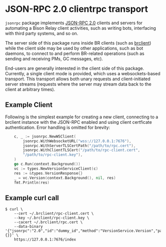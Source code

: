 # JSON-RPC 2.0 clientrpc transport

`jsonrpc` package implements [JSON-RPC
2.0](https://www.jsonrpc.org/specification) clients and servers for automating a
Bison Relay client activities, such as writing bots, interfacing with third
party systems, and so on.

The server side of this package runs inside BR clients (such as
[brclient](/brclient)) while the client side may be used by other applications,
such as bot daemons, to connect to and perform BR-related operations (such as 
sending and receiving PMs, GC messages, etc).

End-users are generally interested in the client side of this package.
Currently, a single client mode is provided, which uses a websockets-based
transport. This transport allows both unary requests and client-initiated server
streams (requests where the server may stream data back to the client at
arbitrary times).

## Example Client

Following is the simplest example for creating a new client, connecting to a
brclient instance with the JSON-RPC enabled and using client certficate
authentication. Error handling is omitted for brevity:

```go
	c, _ := jsonrpc.NewWSClient(
		jsonrpc.WithWebsocketURL("wss://127.0.0.1:7676"),
		jsonrpc.WithServerTLSCertPath("/path/to/rpc.cert"),
		jsonrpc.WithClientTLSCert("/path/to/rpc-client.cert",
        "/path/to/rpc-client.key"),
	)
    go c.Run(context.Background())
	vc := types.NewVersionServiceClient(c)
    res := &types.VersionResponse{}
	_ = vc.Version(context.Background(), nil, res)
    fmt.Println(res)
```

## Example curl call

```shell
$ curl \
    --cert ~/.brclient/rpc-client.cert \
    --key ~/.brclient/rpc-client.key \
    --cacert ~/.brclient/rpc.cert \
    --data-binary '{"jsonrpc":"2.0","id":"dummy_id","method":"VersionService.Version","params":{}}' \
    https://127.0.0.1:7676/index
```

